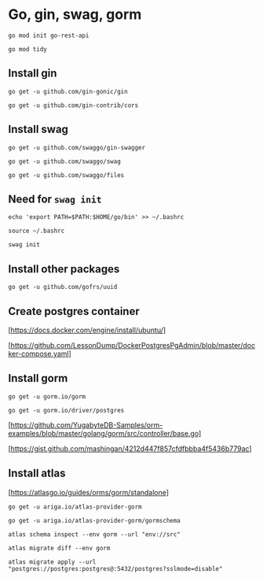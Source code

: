 # Go, gin, swag, gorm

`go mod init go-rest-api`

`go mod tidy`

## Install gin

`go get -u github.com/gin-gonic/gin`

`go get -u github.com/gin-contrib/cors`

## Install swag

`go get -u github.com/swaggo/gin-swagger`

`go get -u github.com/swaggo/swag`

`go get -u github.com/swaggo/files`

## Need for `swag init`

`echo 'export PATH=$PATH:$HOME/go/bin' >> ~/.bashrc`

`source ~/.bashrc`

`swag init`

## Install other packages

`go get -u github.com/gofrs/uuid`

## Create postgres container

[https://docs.docker.com/engine/install/ubuntu/]

[https://github.com/LessonDump/DockerPostgresPgAdmin/blob/master/docker-compose.yaml]

## Install gorm

`go get -u gorm.io/gorm`

`go get -u gorm.io/driver/postgres`

[https://github.com/YugabyteDB-Samples/orm-examples/blob/master/golang/gorm/src/controller/base.go]

[https://gist.github.com/mashingan/4212d447f857cfdfbbba4f5436b779ac]

## Install atlas

[https://atlasgo.io/guides/orms/gorm/standalone]

`go get -u ariga.io/atlas-provider-gorm`

`go get -u ariga.io/atlas-provider-gorm/gormschema`

`atlas schema inspect --env gorm --url "env://src"`

`atlas migrate diff --env gorm`

`atlas migrate apply --url "postgres://postgres:postgres@:5432/postgres?sslmode=disable"`
